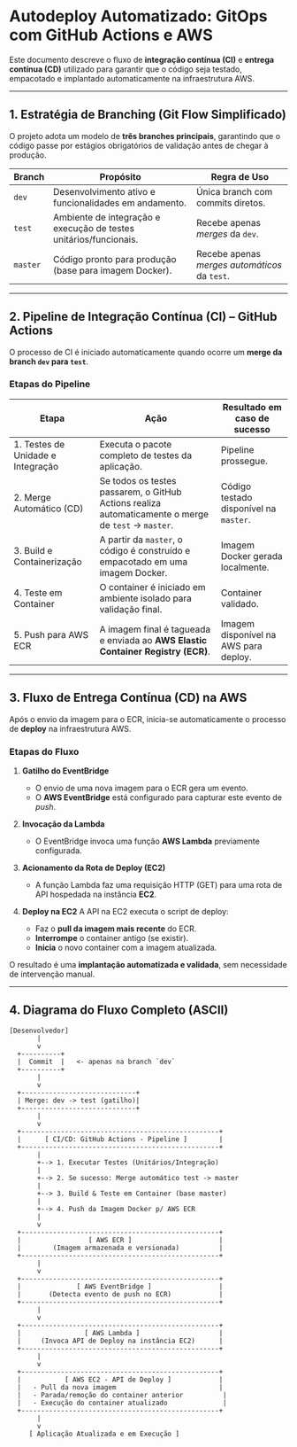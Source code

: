 # Autodeploy Automatizado: GitOps com GitHub Actions e AWS

Este documento descreve o fluxo de **integração contínua (CI)** e **entrega contínua (CD)** utilizado para garantir que o código seja testado, empacotado e implantado automaticamente na infraestrutura AWS.

---

## 1. Estratégia de Branching (Git Flow Simplificado)

O projeto adota um modelo de **três branches principais**, garantindo que o código passe por estágios obrigatórios de validação antes de chegar à produção.

| **Branch** | **Propósito**                                                     | **Regra de Uso**                              |
| ---------- | ----------------------------------------------------------------- | --------------------------------------------- |
| `dev`      | Desenvolvimento ativo e funcionalidades em andamento.             | Única branch com commits diretos.             |
| `test`     | Ambiente de integração e execução de testes unitários/funcionais. | Recebe apenas *merges* da `dev`.              |
| `master`   | Código pronto para produção (base para imagem Docker).            | Recebe apenas *merges automáticos* da `test`. |

---

## 2. Pipeline de Integração Contínua (CI) – GitHub Actions

O processo de CI é iniciado automaticamente quando ocorre um **merge da branch `dev` para `test`**.

### Etapas do Pipeline

| **Etapa**                         | **Ação**                                                                                            | **Resultado em caso de sucesso**       |
| --------------------------------- | --------------------------------------------------------------------------------------------------- | -------------------------------------- |
| 1. Testes de Unidade e Integração | Executa o pacote completo de testes da aplicação.                                                   | Pipeline prossegue.                    |
| 2. Merge Automático (CD)          | Se todos os testes passarem, o GitHub Actions realiza automaticamente o merge de `test` → `master`. | Código testado disponível na `master`. |
| 3. Build e Containerização        | A partir da `master`, o código é construído e empacotado em uma imagem Docker.                      | Imagem Docker gerada localmente.       |
| 4. Teste em Container             | O container é iniciado em ambiente isolado para validação final.                                    | Container validado.                    |
| 5. Push para AWS ECR              | A imagem final é tagueada e enviada ao **AWS Elastic Container Registry (ECR)**.                    | Imagem disponível na AWS para deploy.  |

---

## 3. Fluxo de Entrega Contínua (CD) na AWS

Após o envio da imagem para o ECR, inicia-se automaticamente o processo de **deploy** na infraestrutura AWS.

### Etapas do Fluxo

1. **Gatilho do EventBridge**

   * O envio de uma nova imagem para o ECR gera um evento.
   * O **AWS EventBridge** está configurado para capturar este evento de *push*.

2. **Invocação da Lambda**

   * O EventBridge invoca uma função **AWS Lambda** previamente configurada.

3. **Acionamento da Rota de Deploy (EC2)**

   * A função Lambda faz uma requisição HTTP (GET) para uma rota de API hospedada na instância **EC2**.

4. **Deploy na EC2**
   A API na EC2 executa o script de deploy:

   * Faz o **pull da imagem mais recente** do ECR.
   * **Interrompe** o container antigo (se existir).
   * **Inicia** o novo container com a imagem atualizada.

O resultado é uma **implantação automatizada e validada**, sem necessidade de intervenção manual.

---

## 4. Diagrama do Fluxo Completo (ASCII)

```
[Desenvolvedor]
       |
       v
  +----------+
  |  Commit  |   <- apenas na branch `dev`
  +----------+
       |
       v
  +-----------------------------+
  | Merge: dev -> test (gatilho)|
  +-----------------------------+
       |
       v
  +--------------------------------------------------+
  |      [ CI/CD: GitHub Actions - Pipeline ]        |
  +--------------------------------------------------+
       |
       +--> 1. Executar Testes (Unitários/Integração)
       |
       +--> 2. Se sucesso: Merge automático test -> master
       |
       +--> 3. Build & Teste em Container (base master)
       |
       +--> 4. Push da Imagem Docker p/ AWS ECR
       |
       v
  +--------------------------------------------------+
  |                 [ AWS ECR ]                      |
  |        (Imagem armazenada e versionada)          |
  +--------------------------------------------------+
       |
       v
  +--------------------------------------------------+
  |              [ AWS EventBridge ]                 |
  |       (Detecta evento de push no ECR)            |
  +--------------------------------------------------+
       |
       v
  +--------------------------------------------------+
  |                [ AWS Lambda ]                    |
  |     (Invoca API de Deploy na instância EC2)      |
  +--------------------------------------------------+
       |
       v
  +--------------------------------------------------+
  |           [ AWS EC2 - API de Deploy ]            |
  |   - Pull da nova imagem                          |
  |   - Parada/remoção do container anterior          |
  |   - Execução do container atualizado              |
  +--------------------------------------------------+
       |
       v
     [ Aplicação Atualizada e em Execução ]
```
